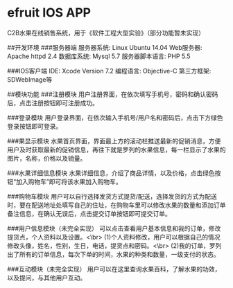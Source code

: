 # efruit IOS APP
C2B水果在线销售系统，用于《软件工程大型实验》（部分功能暂未实现）

##开发环境
###服务器端
服务器系统: Linux Ubuntu 14.04
Web服务器: Apache httpd 2.4
数据库系统: Mysql 5.7
服务器脚本语言: PHP 5.5

###IOS客户端
IDE: Xcode Version 7.2
编程语言: Objective-C
第三方框架: SDWebImage等

##模块功能
###注册模块
用户注册界面，在依次填写手机号，密码和确认密码后，点击注册按钮即可注册成功。

###登录模块
用户登录界面，在依次输入手机号/用户名和密码后，点击下方绿色登录按钮即可登录。 

###果显示模块
水果首页界面，界面最上方的滚动栏推送最新的促销消息，方便用户及时获取最新的促销信息，再往下就是罗列的水果信息，每一栏显示了水果的图片，名称，价格以及销量。

###水果详细信息模块
水果详细信息，介绍了商品详情，以及价格，点击绿色按钮“加入购物车”即可将该水果加入购物车。

###购物车模块
用户可以自行选择发货方式提货/配送，选择发货的方式为配送时，要在配送地址处填写自己的住址，在购物车里可以修改水果的数量和添加订单备注信息，在确认无误后，点击提交订单按钮即可提交订单。

###用户信息模块（未完全实现）
可以点击查看用户基本信息和我的订单，修改提货点，个人资料以及设置。<\br>
(1)个人资料修改，用户可以根据自己的情况修改头像，姓名，性别，生日，电话，提货点和密码。<\br>
(2)我的订单，罗列出了所有的订单信息，每次下单的时间，水果的种类和数量，一级支付的状态。

###互动模块（未完全实现）
用户可以在这里查询水果百科，了解水果的功效，以及提问，与其他用户互动。

